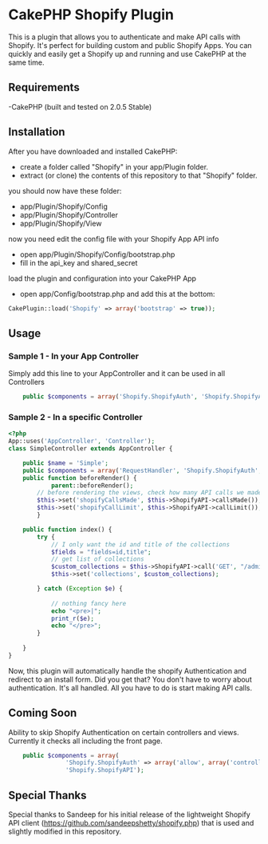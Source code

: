 # CakePHP Shopify Plugin

This is a plugin that allows you to authenticate and make API calls with Shopify.  It's perfect for building custom and public Shopify Apps.  You can quickly and easily get a Shopify up and running and use CakePHP at the same time.

## Requirements

-CakePHP (built and tested on 2.0.5 Stable)

## Installation

After you have downloaded and installed CakePHP:

* create a folder called "Shopify" in your app/Plugin folder.
* extract (or clone) the contents of this repository to that "Shopify" folder.

you should now have these folder:

* app/Plugin/Shopify/Config
* app/Plugin/Shopify/Controller
* app/Plugin/Shopify/View

now you need edit the config file with your Shopify App API info

* open app/Plugin/Shopify/Config/bootstrap.php
* fill in the api_key and shared_secret

load the plugin and configuration into your CakePHP App

* open app/Config/bootstrap.php and add this at the bottom:

```php
CakePlugin::load('Shopify' => array('bootstrap' => true));
```

## Usage

### Sample 1 - In your App Controller
Simply add this line to your AppController and it can be used in all Controllers

```php
	public $components = array('Shopify.ShopifyAuth', 'Shopify.ShopifyAPI');
```

### Sample 2 - In a specific Controller
```php
<?php
App::uses('AppController', 'Controller');
class SimpleController extends AppController {

	public $name = 'Simple';
	public $components = array('RequestHandler', 'Shopify.ShopifyAuth', 'Shopify.ShopifyAPI');
	public function beforeRender() {
    		parent::beforeRender();
		// before rendering the views, check how many API calls we made
		$this->set('shopifyCallsMade', $this->ShopifyAPI->callsMade());
		$this->set('shopifyCallLimit', $this->ShopifyAPI->callLimit());
    	}

	public function index() {
		try {
			// I only want the id and title of the collections
			$fields = "fields=id,title";
			// get list of collections
			$custom_collections = $this->ShopifyAPI->call('GET', "/admin/custom_collections.json", $fields);
			$this->set('collections', $custom_collections);

		} catch (Exception $e) {
			
			// nothing fancy here
			echo "<pre>|";
			print_r($e);
			echo "</pre>";
		}
		
	}
}
```

Now, this plugin will automatically handle the shopify Authentication and redirect to an install form.  Did you get that?  You don't have to worry about authentication.  It's all handled.  All you have to do is start making API calls.


## Coming Soon

Ability to skip Shopify Authentication on certain controllers and views.  Currently it checks all including the front page. 

```php
	public $components = array(
				'Shopify.ShopifyAuth' => array('allow', array('controller/view1', 'controller2/view2')), 
				'Shopify.ShopifyAPI');

```

## Special Thanks

Special thanks to Sandeep for his initial release of the lightweight Shopify API client (https://github.com/sandeepshetty/shopify.php) that is used and slightly modified in this repository.
